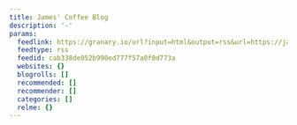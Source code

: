 ```yaml
---
title: James' Coffee Blog
description: '-'
params:
  feedlink: https://granary.io/url?input=html&output=rss&url=https://jamesg.blog/longform-feed/
  feedtype: rss
  feedid: cab338de052b990ed777f57a0f0d773a
  websites: {}
  blogrolls: []
  recommended: []
  recommender: []
  categories: []
  relme: {}
---
```

